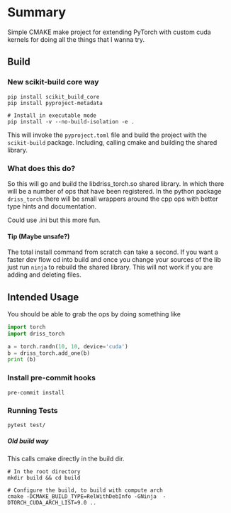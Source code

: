 # Summary

Simple CMAKE make project for extending PyTorch with custom cuda kernels for doing
all the things that I wanna try.


## Build
### New scikit-build core way
``` Shell
pip install scikit_build_core
pip install pyproject-metadata

# Install in executable mode
pip install -v --no-build-isolation -e .
```

This will invoke the `pyproject.toml` file and build the project with the `scikit-build` package.
Including, calling cmake and building the shared library.

### What does this do?
So this will go and build the libdriss_torch.so shared library. In which there will be a number of ops that have been registered.
In the python package `driss_torch` there will be small wrappers around the cpp ops with better type hints and documentation.

Could use .ini but this more fun.


#### Tip (Maybe unsafe?)
The total install command from scratch can take a second. If you want a faster dev flow cd into build and once you change your sources of the lib just run `ninja` to rebuild the shared library. This will not work if you are adding and deleting files.
## Intended Usage
You should be able to grab the ops by doing something like

```Python
import torch
import driss_torch

a = torch.randn(10, 10, device='cuda')
b = driss_torch.add_one(b)
print (b)
```

### Install pre-commit hooks
```Shell
pre-commit install
```
### Running Tests
```Shell
pytest test/
```


##### Old build way
This calls cmake directly in the build dir.
``` Shell
# In the root directory
mkdir build && cd build

# Configure the build, to build with compute arch
cmake -DCMAKE_BUILD_TYPE=RelWithDebInfo -GNinja  -DTORCH_CUDA_ARCH_LIST=9.0 ..

```
